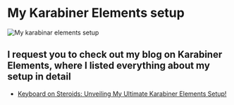 # My Karabiner Elements setup

![My karabinar elements setup](https://i.imgur.com/qOhSZzU.png)

## I request you to check out my blog on Karabiner Elements, where I listed everything about my setup in detail

- [Keyboard on Steroids: Unveiling My Ultimate Karabiner Elements Setup!](https://medium.com/p/66ddb3b748c0)
